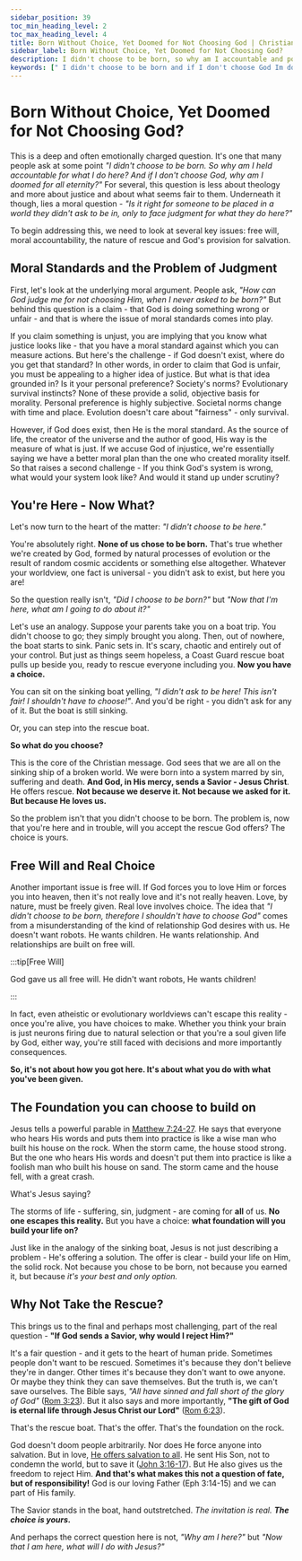 ```yaml
---
sidebar_position: 39
toc_min_heading_level: 2
toc_max_heading_level: 4
title: Born Without Choice, Yet Doomed for Not Choosing God | Christian Apologetics
sidebar_label: Born Without Choice, Yet Doomed for Not Choosing God?
description: I didn't choose to be born, so why am I accountable and potentially doomed without God? We delve into free will, God's justice and human responsibility from a Christian perspective.
keywords: [" I didn't choose to be born and if I don't choose God Im doomed?","I didn't choose to be born. So why am I held accountable for what I do here?","Free Will & God's Sovereignty","Justice of God","Human Responsibility","Problem of Evil ","Eternal Destiny","Predestination vs. Choice"]
---
```


# Born Without Choice, Yet Doomed for Not Choosing God?

This is a deep and often emotionally charged question. It's one that many people ask at some point
*"I didn't choose to be born. So why am I held accountable for what I do here? And if I don't choose God,
why am I doomed for all eternity?"* For several, this question is less about theology and more about justice
and about what seems fair to them. Underneath it though, lies a moral question - *"Is it right for someone
to be placed in a world they didn't ask to be in, only to face judgment for what they do here?"*

To begin addressing this, we need to look at several key issues: free will, moral accountability,
the nature of rescue and God's provision for salvation.

## Moral Standards and the Problem of Judgment

First, let's look at the underlying moral argument. People ask, *"How can God judge me for not choosing Him,
when I never asked to be born?"* But behind this question is a claim - that God is doing something wrong or
unfair - and that is where the issue of moral standards comes into play.

If you claim something is unjust, you are implying that you know what justice looks like - that you have a
moral standard against which you can measure actions. But here's the challenge - if God doesn't exist, where do
you get that standard? In other words, in order to claim that God is unfair, you must be appealing to a higher
idea of justice. But what is that idea grounded in? Is it your personal preference? Society's norms? Evolutionary
survival instincts? None of these provide a solid, objective basis for morality. Personal preference is highly
subjective. Societal norms change with time and place. Evolution doesn't care about "fairness" - only survival.

However, if God does exist, then He is the moral standard. As the source of life, the creator of the universe
and the author of good, His way is the measure of what is just. If we accuse God of injustice, we're essentially
saying we have a better moral plan than the one who created morality itself. So that raises a second
challenge - If you think God's system is wrong, what would your system look like? And would it stand up under
scrutiny?

## You're Here - Now What?

Let's now turn to the heart of the matter: *"I didn't choose to be here."*

You're absolutely right. **None of us chose to be born.** That's true whether we're created by God, formed by
natural processes of evolution or the result of random cosmic accidents or something else altogether. Whatever
your worldview, one fact is universal - you didn't ask to exist, but here you are!

So the question really isn't, *"Did I choose to be born?"* but *"Now that I'm here, what am I going to do about it?"*

Let's use an analogy. Suppose your parents take you on a boat trip. You didn't choose to go; they simply brought
you along. Then, out of nowhere, the boat starts to sink. Panic sets in. It's scary, chaotic and entirely out
of your control. But just as things seem hopeless, a Coast Guard rescue boat  pulls up beside you, ready to
rescue everyone including you. **Now you have a choice.**

You can sit on the sinking boat yelling, *"I didn't ask to be here! This isn't fair! I shouldn't have to choose!"*.
And you'd be right - you didn't ask for any of it. But the boat is still sinking.

Or, you can step into the rescue boat.

**So what do you choose?**

This is the core of the Christian message. God sees that we are all on the sinking ship of a broken world. We were born
into a system marred by sin, suffering and death. **And God, in His mercy, sends a Savior - Jesus Christ**. He offers rescue.
**Not because we deserve it. Not because we asked for it. But because He loves us.**

So the problem isn't that you didn't choose to be born. The problem is, now that you're here and in trouble, will
you accept the rescue God offers? The choice is yours.

## Free Will and Real Choice

Another important issue is free will. If God forces you to love Him or forces you into heaven, then it's not really
love and it's not really heaven. Love, by nature, must be freely given. Real love involves choice.
The idea that *"I didn't choose to be born, therefore I shouldn't have to choose God"* comes from a misunderstanding of
the kind of relationship God desires with us. He doesn't want robots. He wants children. He wants relationship.
And relationships are built on free will.

:::tip[Free Will]

God gave us all free will. He didn't want robots, He wants children!

:::

In fact, even atheistic or evolutionary worldviews can't escape this reality - once you're alive, you have choices
to make. Whether you think your brain is just neurons firing due to natural selection or that you're a soul given
life by God, either way, you're still faced with decisions and more importantly consequences. 

**So, it's not about how you got here. It's about what you do with what you've been given.**

## The Foundation you can choose to build on

Jesus tells a powerful parable in [Matthew 7:24-27](https://www.biblegateway.com/passage/?search=Matthew%207%3A24-27&version=NKJV).
He says that everyone who hears His words and puts them into practice is like a wise man who built his house on the rock.
When the storm came, the house stood strong. But the one who hears His words and doesn't put them into practice is like a
foolish man who built his house on sand. The storm came and the house fell, with a great crash.

What's Jesus saying?

The storms of life - suffering, sin, judgment - are coming for **all** of us. **No one escapes this reality.**
But you have a choice: **what foundation will you build your life on?**

Just like in the analogy of the sinking boat, Jesus is not just describing a problem - He's offering a solution. The offer
is clear - build your life on Him, the solid rock. Not because you chose to be born, not because you earned it, but
because *it's your best and only option.*

## Why Not Take the Rescue?

This brings us to the final and perhaps most challenging, part of the real question - **"If God sends a Savior, why would I reject Him?"**

It's a fair question - and it gets to the heart of human pride. Sometimes people don't want to be rescued. Sometimes it's
because they don't believe they're in danger. Other times it's because they don't want to owe anyone. Or maybe they
think they can save themselves. But the truth is, we can't save ourselves. The Bible says, *"All have sinned and fall
short of the glory of God"* ([Rom 3:23](https://www.biblegateway.com/passage/?search=rom%203%3A23&version=NKJV)). But it
also says and more importantly, **"The gift of God is eternal life through Jesus Christ our Lord"**
([Rom 6:23](https://www.biblegateway.com/passage/?search=rom%206%3A23&version=NKJV)). 

That's the rescue boat. That's the offer. That's the foundation on the rock. 

God doesn't doom people arbitrarily. Nor does He force anyone into salvation.
But in love, [He offers salvation to all](../../jesus/because-he-lives/new-identity-in-christ.mdx).
He sent His Son, not to condemn the world, but to save it
([John 3:16-17](https://www.biblegateway.com/passage/?search=John%203%3A16-17&version=NKJV)).
But He also gives us the freedom to reject Him. **And that's what makes this not a question of fate, but of responsibility!**
God is our loving Father (Eph 3:14-15) and we can part of His family.

The Savior stands in the boat, hand outstretched. *The invitation is real. **The choice is yours.***

And perhaps the correct question here is not, *"Why am I here?"* but *"Now that I am here, what will I do with Jesus?"*

